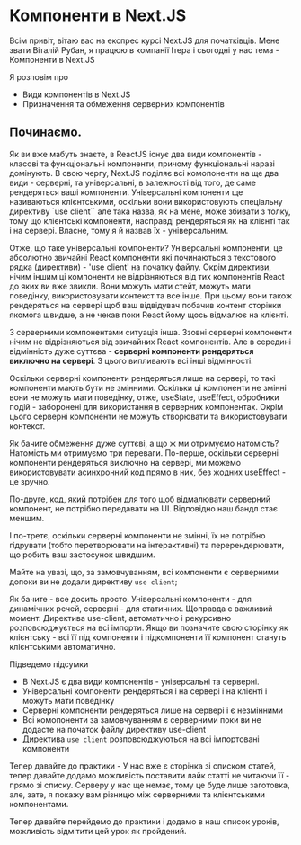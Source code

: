 # Компоненти в Next.JS

Всім привіт, вітаю вас на експрес курсі Next.JS для початківців. Мене звати Віталій Рубан, я працюю в компанії Ітера і сьогодні у нас тема - Компоненти в Next.JS

Я розповім про

- Види компонентів в Next.JS
- Призначення та обмеження серверних компонентів

## Починаємо.

Як ви вже мабуть знаєте, в ReactJS існує два види компонентів - класові та функціональні компоненти, причому функціональні наразі домінують. В свою чергу, Next.JS поділяє всі комопоненти на ще два види - серверні, та універсальні, в залежності від того, де саме рендеряться ваші компоненти. Універсальні компоненти ще називаються клієнтськими, оскільки вони використовують спеціальну директиву `use client`` але така назва, як на мене, може збивати з толку, тому що клієнтські компоненти, насправді рендеряться як на клієнті так і на сервері. Власне, тому я й назвав їх - універсальним.

Отже, що таке універсальні компоненти? Універсальні компоненти, це абсолютно звичайні React компоненти які починаються з текстового рядка (директиви) - 'use client' на початку файлу. Окрім директиви, нічим іншим ці компоненти не відрізняються від тих компонентів React до яких ви вже звикли. Вони можуть мати стейт, можуть мати поведінку, використовувати контекст та все інше. При цьому вони також рендеряться на сервері щоб ваш відвідувач побачив контент сторінки якомога швидше, а не чекав поки React йому щось відмалює на клієнті.

З серверними компонентами ситуація інша. Ззовні серверні компоненти нічим не відрізняються від звичайних React компонентів. Але в середині відмінність дуже суттєва - **серверні компоненти рендеряться виключно на сервері**. З цього випливають всі інші відмінності.

Оскільки серверні компоненти рендеряться лише на сервері, то такі компоненти мають бути не змінними. Оскільки ці компоненти не змінні вони не можуть мати поведінку, отже, useState, useEffect, обробники подій - заборонені для використання в серверних компонентах. Окрім цього серверні компоненти не можуть створювати та використовувати контекст.

Як бачите обмеження дуже суттєві, а що ж ми отримуємо натомість? Натомість ми отримуємо три переваги. По-перше, оскільки серверні компоненти рендеряться виключно на сервері, ми можемо використовувати асинхронний код прямо в них, без жодних useEffect - це зручно.

По-друге, код, який потрібен для того щоб відмалювати серверний компонент, не потрібно передавати на UI. Відповідно наш бандл стає меншим.

І по-третє, оскільки серверні компоненти не змінні, їх не потрібно гідрувати (тобто перетворювати на інтерактивні) та перерендерювати, що робить ваш застосунок швидшим.

Майте на увазі, що, за замовчуванням, всі компоненти є серверними допоки ви не додали директиву `use client`;

Як бачите - все досить просто. Універсальні компоненти - для динамічних речей, серверні - для статичних. Щоправда є важливий момент. Директива use-client, автоматично і рекурсивно розповсюджується на всі імпорти. Якщо ви позначите свою сторінку як клієнтську - всі її під компоненти і підкомпоненти її компонент стануть клієнтськими автоматично.

Підведемо підсумки

- В Next.JS є два види компонентів - універсальні та серверні.
- Універсальні компоненти рендеряться і на сервері і на клієнті і можуть мати поведінку
- Серверні компоненти рендеряться лише на сервері і є незмінними
- Всі комопоненти за замовчуванням є серверними поки ви не додасте на початок файлу директиву use-client
- Директива `use client` розповсюджуються на всі імпортовані компоненти

Тепер давайте до практики - У нас вже є сторінка зі списком статей, тепер давайте додамо можливість поставити лайк статті не читаючи її - прямо зі списку. Серверу у нас ще немає, тому це буде лише заготовка, але, зате, я покажу вам різницю між серверними та клієнтськими компонентами.

Тепер давайте перейдемо до практики і додамо в наш список уроків, можливість відмітити цей урок як пройдений.